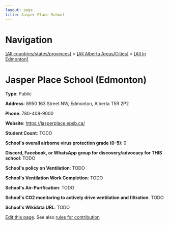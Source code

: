 ```yaml
---
layout: page
title: Jasper Place School
---
```

# Navigation

[[All countries/states/provinces]](../../..) > [[All Alberta Areas/Cities]](../..) > [[All In Edmonton]](..)

# Jasper Place School (Edmonton)

**Type**: Public

**Address**: 8950 163 Street NW, Edmonton, Alberta T5R 2P2

**Phone**: 780-408-9000

**Website**: <https://jasperplace.epsb.ca/>

**Student Count**: TODO

**School's overall airborne virus protection grade (0-5)**: 0

**Discord, Facebook, or WhatsApp group for discovery/advocacy for THIS school**: TODO

**School's policy on Ventilation**: TODO

**School's Ventilation Work Completion**: TODO

**School's Air-Purification**: TODO

**School's CO2 monitoring to actively drive ventilation and filtration**: TODO

**School's Wikidata URL**: TODO


[Edit this page](https://github.com/ventilate-schools/AB/edit/main/./Edmonton/Jasper_Place_School.md). See also [rules for contribution](../../../contribution-rules/)